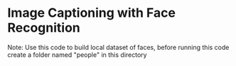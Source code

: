 # Image Captioning with Face Recognition

Note:
Use this code to build local dataset of faces, before running this code create a folder named "people" in this directory
